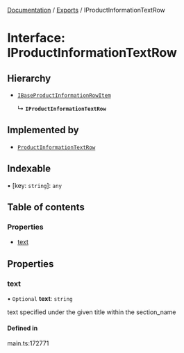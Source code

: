 [Documentation](../README.md) / [Exports](../modules.md) / IProductInformationTextRow

# Interface: IProductInformationTextRow

## Hierarchy

- [`IBaseProductInformationRowItem`](IBaseProductInformationRowItem.md)

  ↳ **`IProductInformationTextRow`**

## Implemented by

- [`ProductInformationTextRow`](../classes/ProductInformationTextRow.md)

## Indexable

▪ [key: `string`]: `any`

## Table of contents

### Properties

- [text](IProductInformationTextRow.md#text)

## Properties

### text

• `Optional` **text**: `string`

text specified under the given title within the section_name

#### Defined in

main.ts:172771
